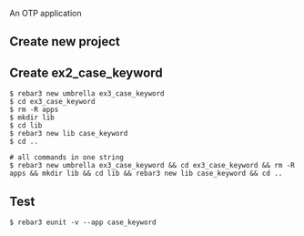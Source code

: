 An OTP application

Create new project
----	
Create ex2_case_keyword
----	
	$ rebar3 new umbrella ex3_case_keyword
	$ cd ex3_case_keyword
	$ rm -R apps
	$ mkdir lib
	$ cd lib
	$ rebar3 new lib case_keyword
	$ cd ..
	
	# all commands in one string
	$ rebar3 new umbrella ex3_case_keyword && cd ex3_case_keyword && rm -R apps && mkdir lib && cd lib && rebar3 new lib case_keyword && cd ..

Test
-----
	$ rebar3 eunit -v --app case_keyword